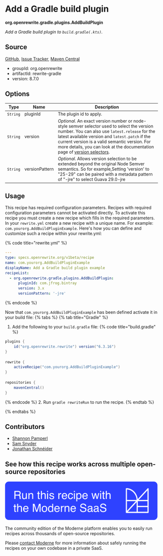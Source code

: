 # Add a Gradle build plugin

**org.openrewrite.gradle.plugins.AddBuildPlugin**

_Add a Gradle build plugin to `build.gradle(.kts)`._

## Source

[GitHub](https://github.com/openrewrite/rewrite/blob/main/rewrite-gradle/src/main/java/org/openrewrite/gradle/plugins/AddBuildPlugin.java), [Issue Tracker](https://github.com/openrewrite/rewrite/issues), [Maven Central](https://central.sonatype.com/artifact/org.openrewrite/rewrite-gradle/8.7.0/jar)

* groupId: org.openrewrite
* artifactId: rewrite-gradle
* version: 8.7.0

## Options

| Type | Name | Description |
| -- | -- | -- |
| `String` | pluginId | The plugin id to apply. |
| `String` | version | *Optional*. An exact version number or node-style semver selector used to select the version number. You can also use `latest.release` for the latest available version and `latest.patch` if the current version is a valid semantic version. For more details, you can look at the documentation page of [version selectors](https://docs.openrewrite.org/reference/dependency-version-selectors). |
| `String` | versionPattern | *Optional*. Allows version selection to be extended beyond the original Node Semver semantics. So for example,Setting 'version' to "25-29" can be paired with a metadata pattern of "-jre" to select Guava 29.0-jre |


## Usage

This recipe has required configuration parameters. Recipes with required configuration parameters cannot be activated directly. To activate this recipe you must create a new recipe which fills in the required parameters. In your `rewrite.yml` create a new recipe with a unique name. For example: `com.yourorg.AddBuildPluginExample`.
Here's how you can define and customize such a recipe within your rewrite.yml:

{% code title="rewrite.yml" %}
```yaml
---
type: specs.openrewrite.org/v1beta/recipe
name: com.yourorg.AddBuildPluginExample
displayName: Add a Gradle build plugin example
recipeList:
  - org.openrewrite.gradle.plugins.AddBuildPlugin:
      pluginId: com.jfrog.bintray
      version: 3.x
      versionPattern: '-jre'
```
{% endcode %}

Now that `com.yourorg.AddBuildPluginExample` has been defined activate it in your build file:
{% tabs %}
{% tab title="Gradle" %}
1. Add the following to your `build.gradle` file:
{% code title="build.gradle" %}
```groovy
plugins {
    id("org.openrewrite.rewrite") version("6.3.16")
}

rewrite {
    activeRecipe("com.yourorg.AddBuildPluginExample")
}

repositories {
    mavenCentral()
}
```
{% endcode %}
2. Run `gradle rewriteRun` to run the recipe.
{% endtab %}

{% endtabs %}

## Contributors
* [Shannon Pamperl](mailto:shanman190@gmail.com)
* [Sam Snyder](mailto:sam@moderne.io)
* [Jonathan Schnéider](mailto:jkschneider@gmail.com)


## See how this recipe works across multiple open-source repositories

[![Moderne Link Image](/.gitbook/assets/ModerneRecipeButton.png)](https://app.moderne.io/recipes/org.openrewrite.gradle.plugins.AddBuildPlugin)

The community edition of the Moderne platform enables you to easily run recipes across thousands of open-source repositories.

Please [contact Moderne](https://moderne.io/product) for more information about safely running the recipes on your own codebase in a private SaaS.
